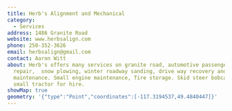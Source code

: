 ```yaml
---
title: Herb's Alignment and Mechanical
category:
  - Services
address: 1486 Granite Road
website: www.herbsalign.com
phone: 250-352-3626
email: herbsalign@gmail.com
contact: Aaron Witt
about: Herb's offers many services on granite road, automotive passenger vehicle
  repair,  snow plowing, winter roadway sanding, drive way recovery and
  maintenance. Small engine maintenance, Tire storage. Skid steer bobcat and
  small tractor for hire.
showMap: true
geometry: '{"type":"Point","coordinates":[-117.3194537,49.4840447]}'
---
```

